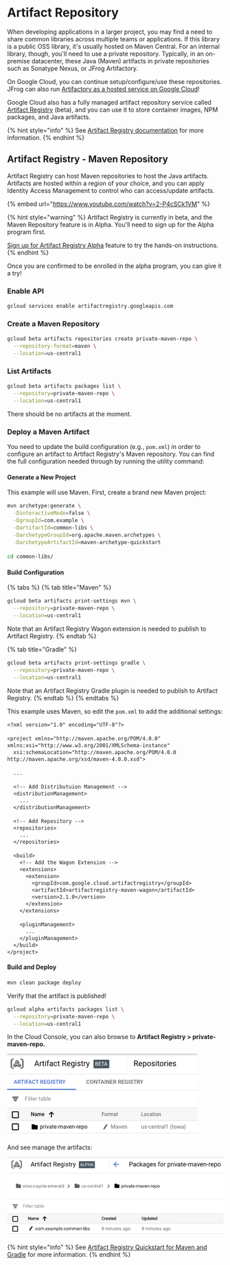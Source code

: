 # Artifact Repository

When developing applications in a larger project, you may find a need to share common libraries across multiple teams or applications. If this library is a public OSS library, it's usually hosted on Maven Central. For an internal library, though, you'll need to use a private repository. Typically, in an on-premise datacenter, these Java \(Maven\) artifacts in private repositories such as Sonatype Nexus, or JFrog Artifactory.

On Google Cloud, you can continue setup/configure/use these repositories. JFrog can also run [Artifactory as a hosted service on Google Cloud](https://jfrog.com/partner/google-cloud-platform/)!

Google Cloud also has a fully managed artifact repository service called [Artifact Registry](https://cloud.google.com/artifact-registry) \(beta\), and you can use it to store container images, NPM packages, and Java artifacts.

{% hint style="info" %}
See [Artifact Registry documentation](https://cloud.google.com/artifact-registry) for more information.
{% endhint %}

## Artifact Registry - Maven Repository

Artifact Registry can host Maven repositories to host the Java artifacts. Artifacts are hosted within a region of your choice, and you can apply Identity Access Management to control who can access/update artifacts.

{% embed url="https://www.youtube.com/watch?v=2-P4cSCk1VM" %}

{% hint style="warning" %}
Artifact Registry is currently in beta, and the Maven Repository feature is in Alpha. You'll need to sign up for the Alpha program first.

[Sign up for Artifact Registry Alpha](https://docs.google.com/forms/d/e/1FAIpQLSf5q3CeDna_c27ifadF1KO17W3PrYO91w-UI-jjUdnvGS1cmQ/viewform) feature to try the hands-on instructions.
{% endhint %}

Once you are confirmed to be enrolled in the alpha program, you can give it a try!

### Enable API

```bash
gcloud services enable artifactregistry.googleapis.com
```

### Create a Maven Repository

```bash
gcloud beta artifacts repositories create private-maven-repo \
  --repository-format=maven \
  --location=us-central1
```

### List Artifacts

```bash
gcloud beta artifacts packages list \
  --repository=private-maven-repo \
  --location=us-central1
```

There should be no artifacts at the moment.

### Deploy a Maven Artifact

You need to update the build configuration \(e.g., `pom.xml`\) in order to configure an artifact to Artifact Registry's Maven repository. You can find the full configuration needed through by running the utility command:

#### Generate a New Project

This example will use Maven. First, create a brand new Maven project:

```bash
mvn archetype:generate \
  -DinteractiveMode=false \
  -DgroupId=com.example \
  -DartifactId=common-libs \
  -DarchetypeGroupId=org.apache.maven.archetypes \
  -DarchetypeArtifactId=maven-archetype-quickstart
  
cd common-libs/
```

#### Build Configuration

{% tabs %}
{% tab title="Maven" %}
```bash
gcloud beta artifacts print-settings mvn \
  --repository=private-maven-repo \
  --location=us-central1
```

Note that an Artifact Registry Wagon extension is needed to publish to Artifact Registry.
{% endtab %}

{% tab title="Gradle" %}
```bash
gcloud beta artifacts print-settings gradle \
  --repository=private-maven-repo \
  --location=us-central1
```

Note that an Artifact Registry Gradle plugin is needed to publish to Artifact Registry.
{% endtab %}
{% endtabs %}

This example uses Maven, so edit the `pom.xml` to add the additional settings:

```markup
<?xml version="1.0" encoding="UTF-8"?>

<project xmlns="http://maven.apache.org/POM/4.0.0" xmlns:xsi="http://www.w3.org/2001/XMLSchema-instance"
  xsi:schemaLocation="http://maven.apache.org/POM/4.0.0 http://maven.apache.org/xsd/maven-4.0.0.xsd">
  
  ...
  
  <!-- Add Distributuion Management -->
  <distributionManagement>
    ...
  </distributionManagement>
  
  <!-- Add Repository -->
  <repositories>
    ...
  </repositories>

  <build>
    <!-- Add the Wagon Extension -->
    <extensions>
      <extension>
        <groupId>com.google.cloud.artifactregistry</groupId>
        <artifactId>artifactregistry-maven-wagon</artifactId>
        <version>2.1.0</version>
      </extension>
    </extensions>
    
    <pluginManagement>
      ...
    </pluginManagement>
  </build>
</project>
```

#### Build and Deploy

```bash
mvn clean package deploy
```

Verify that the artifact is published!

```bash
gcloud alpha artifacts packages list \
  --repository=private-maven-repo \
  --location=us-central1
```

In the Cloud Console, you can also browse to **Artifact Registry &gt; private-maven-repo.**

![](../.gitbook/assets/image%20%2842%29.png)

And see manage the artifacts:

![](../.gitbook/assets/image%20%2841%29.png)

{% hint style="info" %}
See [Artifact Registry Quickstart for Maven and Gradle](https://cloud.google.com/artifact-registry/docs/java/quickstart) for more information.
{% endhint %}

